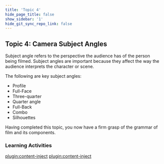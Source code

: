 ```yaml
---
title: 'Topic 4'
hide_page_title: false
show_sidebar: '1'
hide_git_sync_repo_link: false
---
```


## Topic 4: Camera Subject Angles

Subject angle refers to the perspective the audience has of the person being filmed. Subject angles are important because they affect the way the audience interprets the character or scene.

The following are key subject angles:

  - Profile
  - Full-Face
  - Three-quarter
  - Quarter angle
  - Full-Back
  - Combo
  - Silhouettes

Having completed this topic, you now have a firm grasp of the grammar of film and its components.

### Learning Activities
[plugin:content-inject](../_5-4)
[plugin:content-inject](../_5-5)
